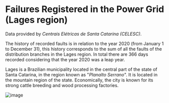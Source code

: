 # Failures Registered in the Power Grid (Lages region)

Data provided by _Centrais Elétricas de Santa Catarina (CELESC)_.

The history of recorded faults is in relation to the year 2020 (from January 1 to December 31), this history corresponds to the sum of all the faults of the distribution branches in the Lages region. In total there are 366 days recorded considering that the year 2020 was a leap year.

Lages is a Brazilian municipality located in the central part of the state of Santa Catarina, in the region known as "_Planalto Serrano_".
It is located in the mountain region of the state. Economically, the city is known for its strong cattle breeding and wood processing factories.


![image](https://user-images.githubusercontent.com/88292916/190849572-4cb9c057-5ff0-4c6e-b837-a1a0bbc84c6d.png)
